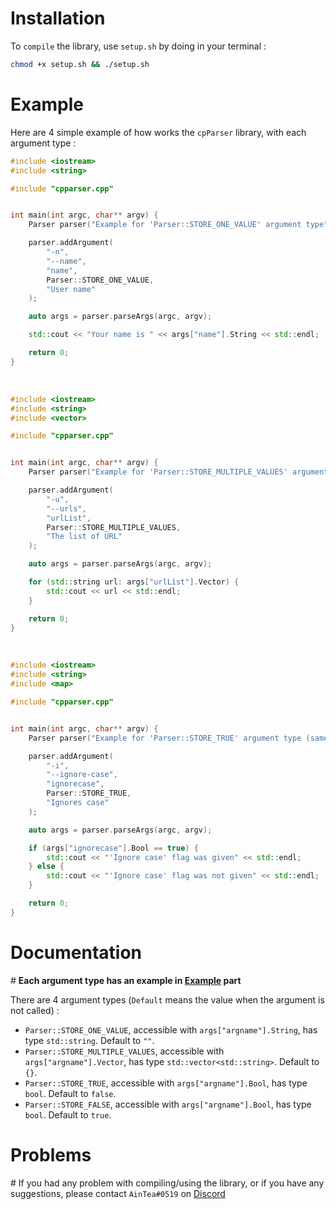 # Installation
<a name="installation-section"></a>

To `compile` the library, use `setup.sh` by doing in your terminal :
```sh
chmod +x setup.sh && ./setup.sh
```
<a name="example-section"></a>
# Example

Here are 4 simple example of how works the `cpParser` library, with each argument type :
```cpp
#include <iostream>
#include <string>

#include "cpparser.cpp"


int main(int argc, char** argv) {
    Parser parser("Example for 'Parser::STORE_ONE_VALUE' argument type");

    parser.addArgument(
        "-n",
        "--name",
        "name",
        Parser::STORE_ONE_VALUE,
        "User name"
    );

    auto args = parser.parseArgs(argc, argv);

    std::cout << "Your name is " << args["name"].String << std::endl;

    return 0;
}
```
<br>

```cpp
#include <iostream>
#include <string>
#include <vector>

#include "cpparser.cpp"


int main(int argc, char** argv) {
    Parser parser("Example for 'Parser::STORE_MULTIPLE_VALUES' argument type");

    parser.addArgument(
        "-u",
        "--urls",
        "urlList",
        Parser::STORE_MULTIPLE_VALUES,
        "The list of URL"
    );

    auto args = parser.parseArgs(argc, argv);

    for (std::string url: args["urlList"].Vector) {
        std::cout << url << std::endl;
    }

    return 0;
}
```
<br>

```cpp
#include <iostream>
#include <string>
#include <map>

#include "cpparser.cpp"


int main(int argc, char** argv) {
    Parser parser("Example for 'Parser::STORE_TRUE' argument type (same goes for 'Parser::STORE_FALSE')");

    parser.addArgument(
        "-i",
        "--ignore-case",
        "ignorecase",
        Parser::STORE_TRUE,
        "Ignores case"
    );

    auto args = parser.parseArgs(argc, argv);

    if (args["ignorecase"].Bool == true) {
        std::cout << "'Ignore case' flag was given" << std::endl;
    } else {
        std::cout << "'Ignore case' flag was not given" << std::endl;
    }

    return 0;
}
```
# Documentation
#<a name="documentation-section"></a>
**Each argument type has an example in [Example](#example-section) part**

There are 4 argument types (`Default`  means the value when the argument is not called) :
* `Parser::STORE_ONE_VALUE`, accessible with `args["argname"].String`, has type `std::string`. Default to `""`.
* `Parser::STORE_MULTIPLE_VALUES`, accessible with `args["argname"].Vector`, has type `std::vector<std::string>`. Default to `{}`.
* `Parser::STORE_TRUE`, accessible with `args["argname"].Bool`, has type `bool`. Default to `false`.
* `Parser::STORE_FALSE`, accessible with `args["argname"].Bool`, has type `bool`. Default to `true`.
# Problems
#<a name="problems-section"></a>
If you had any problem with compiling/using the library, or if you have any suggestions, please contact `AinTea#0519` on <a href="https://discord.com">Discord</a>
